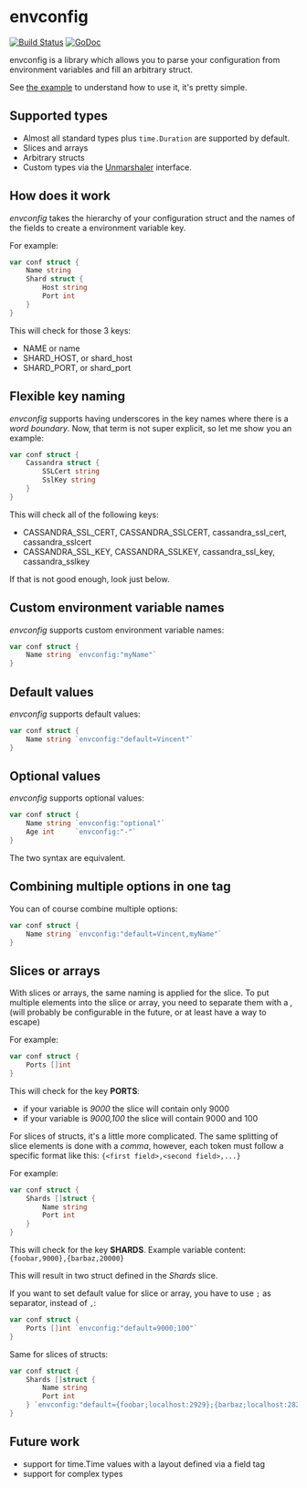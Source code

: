 envconfig
=========

[![Build Status](https://travis-ci.org/vrischmann/envconfig.svg?branch=master)](https://travis-ci.org/vrischmann/envconfig)
[![GoDoc](https://godoc.org/github.com/vrischmann/envconfig?status.svg)](https://godoc.org/github.com/vrischmann/envconfig)

envconfig is a library which allows you to parse your configuration from environment variables and fill an arbitrary struct.

See [the example](https://godoc.org/github.com/vrischmann/envconfig#example-Init) to understand how to use it, it's pretty simple.

Supported types
---------------

  * Almost all standard types plus `time.Duration` are supported by default.
  * Slices and arrays
  * Arbitrary structs
  * Custom types via the [Unmarshaler](https://godoc.org/github.com/vrischmann/envconfig/#Unmarshaler) interface.

How does it work
----------------

*envconfig* takes the hierarchy of your configuration struct and the names of the fields to create a environment variable key.

For example:

```go
var conf struct {
    Name string
    Shard struct {
        Host string
        Port int
    }
}
```

This will check for those 3 keys:

  * NAME or name
  * SHARD\_HOST, or shard\_host
  * SHARD\_PORT, or shard\_port

Flexible key naming
-------------------

*envconfig* supports having underscores in the key names where there is a _word boundary_. Now, that term is not super explicit, so let me show you an example:

```go
var conf struct {
    Cassandra struct {
        SSLCert string
        SslKey string
    }
}
```

This will check all of the following keys:

  * CASSANDRA\_SSL\_CERT, CASSANDRA\_SSLCERT, cassandra\_ssl\_cert, cassandra\_sslcert
  * CASSANDRA\_SSL\_KEY, CASSANDRA\_SSLKEY, cassandra\_ssl\_key, cassandra\_sslkey

If that is not good enough, look just below.

Custom environment variable names
---------------------------------

*envconfig* supports custom environment variable names:

```go
var conf struct {
    Name string `envconfig:"myName"`
}
```

Default values
--------------

*envconfig* supports default values:

```go
var conf struct {
    Name string `envconfig:"default=Vincent"`
}
```

Optional values
---------------

*envconfig* supports optional values:

```go
var conf struct {
    Name string `envconfig:"optional"`
    Age int     `envconfig:"-"`
}
```

The two syntax are equivalent.

Combining multiple options in one tag
-------------------------------------

You can of course combine multiple options:

```go
var conf struct {
    Name string `envconfig:"default=Vincent,myName"`
}
```

Slices or arrays
----------------

With slices or arrays, the same naming is applied for the slice. To put multiple elements into the slice or array, you need to separate
them with a *,* (will probably be configurable in the future, or at least have a way to escape)

For example:

```go
var conf struct {
    Ports []int
}
```

This will check for the key __PORTS__:

  * if your variable is *9000* the slice will contain only 9000
  * if your variable is *9000,100* the slice will contain 9000 and 100

For slices of structs, it's a little more complicated. The same splitting of slice elements is done with a *comma*, however, each token must follow
a specific format like this: `{<first field>,<second field>,...}`

For example:

```go
var conf struct {
    Shards []struct {
        Name string
        Port int
    }
}
```

This will check for the key __SHARDS__. Example variable content: `{foobar,9000},{barbaz,20000}`

This will result in two struct defined in the *Shards* slice.

If you want to set default value for slice or array, you have to use `;` as separator, instead of `,`:

```go
var conf struct {
    Ports []int `envconfig:"default=9000;100"`
}
```

Same for slices of structs:

```go
var conf struct {
    Shards []struct {
        Name string
        Port int
    } `envconfig:"default={foobar;localhost:2929};{barbaz;localhost:2828}"`
}
```

Future work
-----------

  * support for time.Time values with a layout defined via a field tag
  * support for complex types
